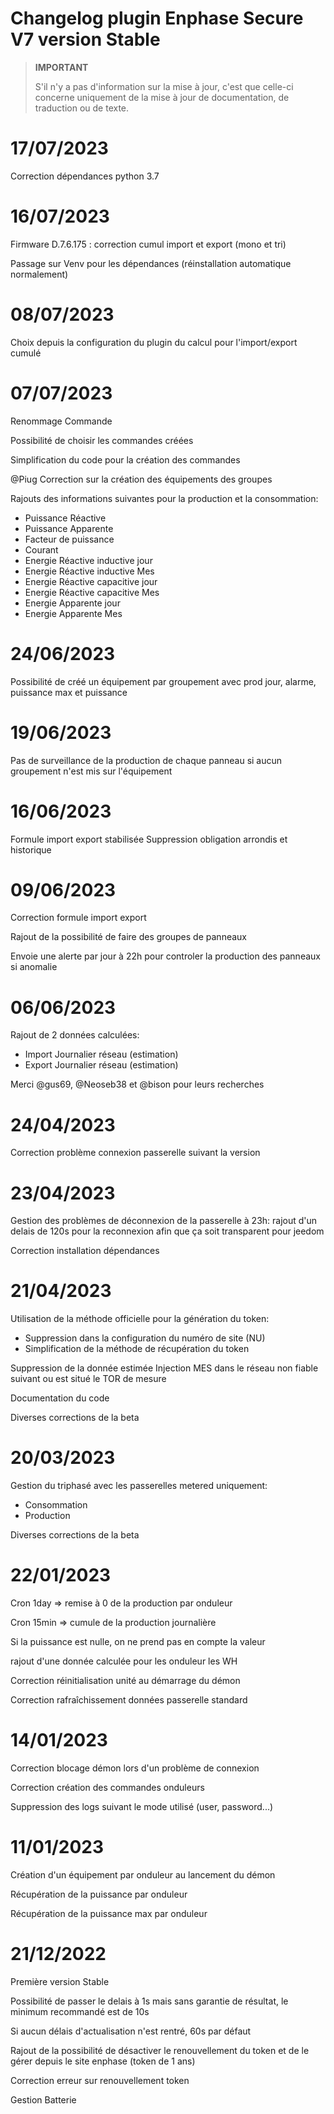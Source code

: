 # Changelog plugin Enphase Secure V7 version Stable

>**IMPORTANT**
>
>S'il n'y a pas d'information sur la mise à jour, c'est que celle-ci concerne uniquement de la mise à jour de documentation, de traduction ou de texte.
# 17/07/2023
Correction dépendances python 3.7
# 16/07/2023
Firmware D.7.6.175 : correction cumul import et export (mono et tri)

Passage sur Venv pour les dépendances (réinstallation automatique normalement)


# 08/07/2023
Choix depuis la configuration du plugin du calcul pour l'import/export cumulé


# 07/07/2023
Renommage Commande

Possibilité de choisir les commandes créées

Simplification du code pour la création des commandes

@Piug Correction sur la création des équipements des groupes 

Rajouts des informations suivantes pour la production et la consommation:
- Puissance Réactive
- Puissance Apparente
- Facteur de puissance
- Courant
- Energie Réactive inductive jour
- Energie Réactive inductive Mes
- Energie Réactive capacitive jour
- Energie Réactive capacitive Mes
- Energie Apparente jour
- Energie Apparente Mes


# 24/06/2023
Possibilité de créé un équipement par groupement avec prod jour, alarme, puissance max et puissance



# 19/06/2023
Pas de surveillance de la production de chaque panneau si aucun groupement n'est mis sur l'équipement

# 16/06/2023
Formule import export stabilisée
Suppression obligation arrondis et historique

# 09/06/2023
Correction formule import export

Rajout de la possibilité de faire des groupes de panneaux

Envoie une alerte par jour à 22h pour controler la production des panneaux si anomalie


# 06/06/2023
Rajout de 2 données calculées:
- Import Journalier réseau (estimation)
- Export Journalier réseau (estimation)

Merci @gus69, @Neoseb38 et @bison pour leurs recherches

# 24/04/2023

Correction problème connexion passerelle suivant la version

# 23/04/2023

Gestion des problèmes de déconnexion de la passerelle à 23h: rajout d'un delais de 120s pour la reconnexion afin que ça soit transparent pour jeedom

Correction installation dépendances 

# 21/04/2023
Utilisation de la méthode officielle pour la génération du token:
- Suppression dans la configuration du numéro de site (NU)
- Simplification de la méthode de récupération du token

Suppression de la donnée estimée Injection MES dans le réseau non fiable suivant ou est situé le TOR de mesure

Documentation du code

Diverses corrections de la beta

# 20/03/2023
Gestion du triphasé avec les passerelles metered uniquement:
- Consommation
- Production

Diverses corrections de la beta

# 22/01/2023
Cron 1day => remise à 0 de la production par onduleur

Cron 15min => cumule de la production journalière

Si la puissance est nulle, on ne prend pas en compte la valeur

rajout d'une donnée calculée pour les onduleur les WH

Correction réinitialisation unité au démarrage du démon

Correction rafraîchissement données passerelle standard

# 14/01/2023
Correction blocage démon lors d'un problème de connexion

Correction création des commandes onduleurs

Suppression des logs suivant le mode utilisé (user, password...)

# 11/01/2023
Création d'un équipement par onduleur au lancement du démon

Récupération de la puissance par onduleur

Récupération de la puissance max par onduleur


# 21/12/2022
Première version Stable 

Possibilité de passer le delais à 1s mais sans garantie de résultat, le minimum recommandé est de 10s

Si aucun délais d'actualisation n'est rentré, 60s par défaut

Rajout de la possibilité de désactiver le renouvellement du token et de le gérer depuis le site enphase (token de 1 ans)

Correction erreur sur renouvellement token

Gestion Batterie
